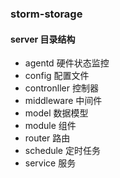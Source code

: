 ### storm-storage
#### server 目录结构
 - agentd 硬件状态监控
 - config 配置文件
 - contronller 控制器
 - middleware 中间件
 - model 数据模型
 - module 组件
 - router 路由
 - schedule 定时任务
 - service 服务